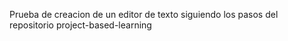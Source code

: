 Prueba de creacion de un editor de texto siguiendo los pasos del repositorio project-based-learning

